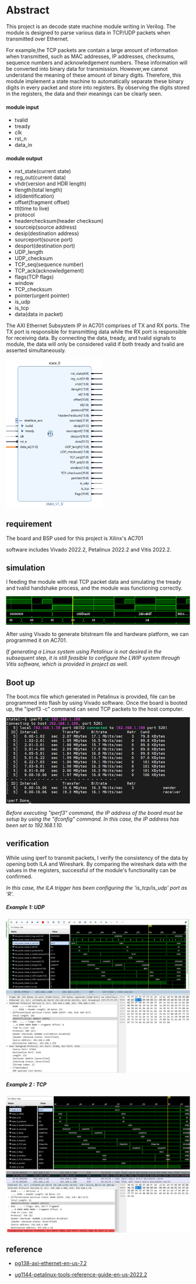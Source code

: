 # Abstract

This project is an decode state machine module writing in Verilog. The module is designed to parse various data in TCP/UDP packets when transmitted over Ethernet.

For example,the TCP packets are contain a large amount of information when transmitted, such as MAC addresses, IP addresses, checksums, sequence numbers and acknowledgement numbers. These information will be converted into binary data for transmission. However,we cannot understand the meaning of these amount of binary digits. Therefore, this module implement a state machine to automatically separate these binary digits in every packet and store into registers. By observing the digits stored in the registers, the data and their meanings can be clearly seen.

#### module input

* tvalid
* tready
* clk
* rst_n
* data_in

#### module output

* nxt_state(current state)
* reg_out(current data)
* vhdr(version and HDR length)
* tlength(total length)
* id(identification)
* offset(fragment offset)
* ttl(time to live)
* protocol
* headerchecksum(header checksum)
* sourceip(source address)
* desip(destination address)
* sourceport(source port)
* desport(destination port)
* UDP_length
* UDP_checksum
* TCP_seq(sequence number)
* TCP_ack(acknowledgement)
* flags(TCP flags)
* window
* TCP_checksum
* pointer(urgent pointer)
* is_udp
* is_tcp
* data(data in packet)

The AXI Ethernet Subsystem IP in AC701 comprises of TX and RX ports. The TX port is responsible for transmitting data while the RX port is responsible for receiving data. By connecting the data, tready, and tvalid signals to module, the data will only be considered valid if both tready and tvalid are asserted simultaneously.

<img src="pic\module.PNG" style="zoom:60%" />



## requirement

The board and BSP used for this project is Xilinx's AC701

software includes Vivado 2022.2, Petalinux 2022.2 and Vitis 2022.2. 

## simulation

I feeding the module with real TCP packet data and simulating the tready and tvalid handshake process, and the module was functioning correctly.

<img src="pic\simulate.PNG" style="zoom:80%;" />

After using Vivado to generate bitstream file and hardware platform, we can programmed it on AC701.

*If generating a Linux system using Petalinux is not desired in the subsequent step, it is still feasible to configure the LWIP system through Vitis software, which is provided in project as well.*

## Boot up

The boot.mcs file which generated in Petalinux is provided, file can be programmed into flash by using Vivado software. Once the board is booted up, the "iperf3 -c" command can send TCP packets to the host computer.

<img src="pic\linux3.PNG" alt="linux3" style="zoom:80%;" />

*Before executing "iperf3" command, the IP address of the board must be setup by using the "ifconfig" command. In this case, the IP address has been set to 192.168.1.10.*

## verification

While using iperf to transmit packets, I verify the consistency of the data by opening both ILA and Wireshark. By comparing the wireshark data with the values in the registers, successful of the module's functionality can be confirmed.

_In this case, the ILA trigger has been configuring the 'is_tcp/is_udp' port as 'R'._

##### Example 1: UDP 

<img src="pic\iperf_udp_wireshark.PNG" alt="iperf_udp_wireshark" style="zoom:55%;" />

<img src="pic\iperf_wireshark_udp.PNG" alt="iperf_wireshark_udp" style="zoom:55%;" />

##### Example 2 : TCP

<img src="pic\iperf_tcp_wireshark.PNG" alt="iperf_tcp_wireshark" style="zoom:55%;" />

<img src="pic\iperf_wireshark_tcp.PNG" alt="iperf_wireshark_tcp" style="zoom:55%;" />

 ## reference

- [pg138-axi-ethernet-en-us-7.2](https://docs.xilinx.com/v/u/7.0-English/pg138-axi-ethernet)

- [ug1144-petalinux-tools-reference-guide-en-us-2022.2](https://docs.xilinx.com/r/en-US/ug1144-petalinux-tools-reference-guide)

